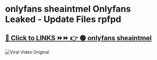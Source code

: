 
 # onlyfans sheaintmel Onlyfans Leaked - Update Files rpfpd

## <h2><a href="https://clipsfans.com/onlyfans_sheaintmel&ref=git">🔗 Click to LINKS ⏩⏩ 👉 🟢 onlyfans sheaintmel </a></h2>

<a href="https://clipsfans.com/onlyfans_sheaintmel&ref=git" rel="nofollow" data-target="animated-image.originalLink"><img src="https://i.ibb.co.com/xMMVF88/686577567.gif" alt="Viral Video Original" style="max-width: 100%; display: inline-block;" data-target="animated-image.originalImage"></a>

